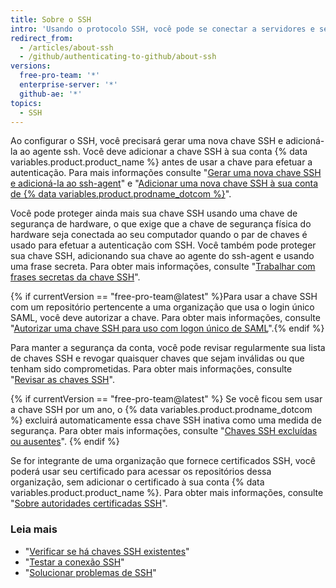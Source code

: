 ```yaml
---
title: Sobre o SSH
intro: 'Usando o protocolo SSH, você pode se conectar a servidores e serviços remotos e se autenticar neles. Com chaves SSH, você pode conectar-se a {% data variables.product.product_name %} sem inserir seu nome de usuário e token de acesso pessoal em cada visita.'
redirect_from:
  - /articles/about-ssh
  - /github/authenticating-to-github/about-ssh
versions:
  free-pro-team: '*'
  enterprise-server: '*'
  github-ae: '*'
topics:
  - SSH
---
```


Ao configurar o SSH, você precisará gerar uma nova chave SSH e adicioná-la ao agente ssh. Você deve adicionar a chave SSH à sua conta {% data variables.product.product_name %} antes de usar a chave para efetuar a autenticação. Para mais informações consulte "[Gerar uma nova chave SSH e adicioná-la ao ssh-agent](/github/authenticating-to-github/generating-a-new-ssh-key-and-adding-it-to-the-ssh-agent)" e "[Adicionar uma nova chave SSH à sua conta de {% data variables.product.prodname_dotcom %}](/github/authenticating-to-github/adding-a-new-ssh-key-to-your-github-account)".

Você pode proteger ainda mais sua chave SSH usando uma chave de segurança de hardware, o que exige que a chave de segurança física do hardware seja conectada ao seu computador quando o par de chaves é usado para efetuar a autenticação com SSH. Você também pode proteger sua chave SSH, adicionando sua chave ao agente do ssh-agent e usando uma frase secreta. Para obter mais informações, consulte "[Trabalhar com frases secretas da chave SSH](/github/authenticating-to-github/working-with-ssh-key-passphrases)".

{% if currentVersion == "free-pro-team@latest" %}Para usar a chave SSH com um repositório pertencente a uma organização que usa o login único SAML, você deve autorizar a chave. Para obter mais informações, consulte "[Autorizar uma chave SSH para uso com logon único de SAML](/articles/authorizing-an-ssh-key-for-use-with-saml-single-sign-on)".{% endif %}

Para manter a segurança da conta, você pode revisar regularmente sua lista de chaves SSH e revogar quaisquer chaves que sejam inválidas ou que tenham sido comprometidas. Para obter mais informações, consulte "[Revisar as chaves SSH](/github/authenticating-to-github/reviewing-your-ssh-keys)".

{% if currentVersion == "free-pro-team@latest" %}
Se você ficou sem usar a chave SSH por um ano, o {% data variables.product.prodname_dotcom %} excluirá automaticamente essa chave SSH inativa como uma medida de segurança. Para obter mais informações, consulte "[Chaves SSH excluídas ou ausentes](/articles/deleted-or-missing-ssh-keys)".
{% endif %}

Se for integrante de uma organização que fornece certificados SSH, você poderá usar seu certificado para acessar os repositórios dessa organização, sem adicionar o certificado à sua conta {% data variables.product.product_name %}. Para obter mais informações, consulte "[Sobre autoridades certificadas SSH](/articles/about-ssh-certificate-authorities)".

### Leia mais

- "[Verificar se há chaves SSH existentes](/articles/checking-for-existing-ssh-keys)"
- "[Testar a conexão SSH](/articles/testing-your-ssh-connection)"
- "[Solucionar problemas de SSH](/articles/troubleshooting-ssh)"
